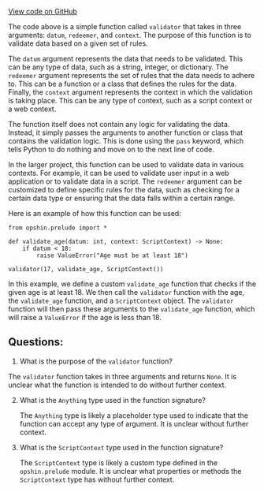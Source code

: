 [View code on GitHub](https://github.com/opshin/opshin/examples/smart_contracts/always_true.py)

The code above is a simple function called `validator` that takes in three arguments: `datum`, `redeemer`, and `context`. The purpose of this function is to validate data based on a given set of rules. 

The `datum` argument represents the data that needs to be validated. This can be any type of data, such as a string, integer, or dictionary. The `redeemer` argument represents the set of rules that the data needs to adhere to. This can be a function or a class that defines the rules for the data. Finally, the `context` argument represents the context in which the validation is taking place. This can be any type of context, such as a script context or a web context.

The function itself does not contain any logic for validating the data. Instead, it simply passes the arguments to another function or class that contains the validation logic. This is done using the `pass` keyword, which tells Python to do nothing and move on to the next line of code.

In the larger project, this function can be used to validate data in various contexts. For example, it can be used to validate user input in a web application or to validate data in a script. The `redeemer` argument can be customized to define specific rules for the data, such as checking for a certain data type or ensuring that the data falls within a certain range.

Here is an example of how this function can be used:

```
from opshin.prelude import *

def validate_age(datum: int, context: ScriptContext) -> None:
    if datum < 18:
        raise ValueError("Age must be at least 18")

validator(17, validate_age, ScriptContext())
```

In this example, we define a custom `validate_age` function that checks if the given age is at least 18. We then call the `validator` function with the age, the `validate_age` function, and a `ScriptContext` object. The `validator` function will then pass these arguments to the `validate_age` function, which will raise a `ValueError` if the age is less than 18.
## Questions: 
 1. What is the purpose of the `validator` function?
   
   The `validator` function takes in three arguments and returns `None`. It is unclear what the function is intended to do without further context.

2. What is the `Anything` type used in the function signature?
   
   The `Anything` type is likely a placeholder type used to indicate that the function can accept any type of argument. It is unclear without further context.

3. What is the `ScriptContext` type used in the function signature?
   
   The `ScriptContext` type is likely a custom type defined in the `opshin.prelude` module. It is unclear what properties or methods the `ScriptContext` type has without further context.